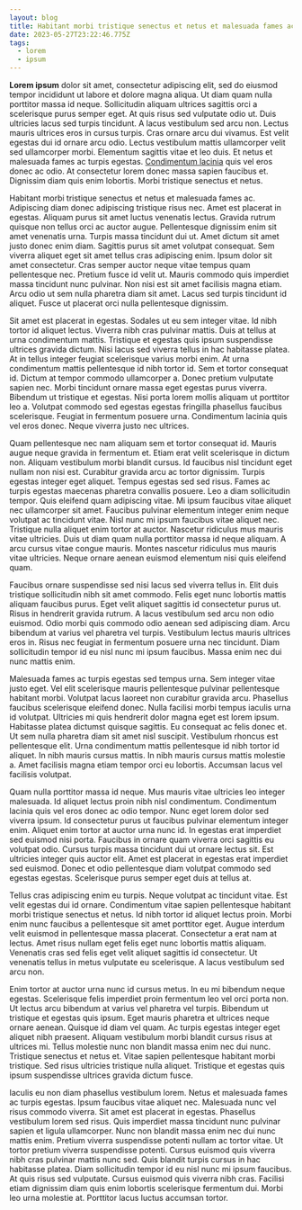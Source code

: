 ```yaml
---
layout: blog
title: Habitant morbi tristique senectus et netus et malesuada fames ac
date: 2023-05-27T23:22:46.775Z
tags:
  - lorem
  - ipsum
---
```


**Lorem ipsum** dolor sit amet, consectetur adipiscing elit, sed do eiusmod tempor incididunt ut labore et dolore magna aliqua. Ut diam quam nulla porttitor massa id neque. Sollicitudin aliquam ultrices sagittis orci a scelerisque purus semper eget. At quis risus sed vulputate odio ut. Duis ultricies lacus sed turpis tincidunt. A lacus vestibulum sed arcu non. Lectus mauris ultrices eros in cursus turpis. Cras ornare arcu dui vivamus. Est velit egestas dui id ornare arcu odio. Lectus vestibulum mattis ullamcorper velit sed ullamcorper morbi. Elementum sagittis vitae et leo duis. Et netus et malesuada fames ac turpis egestas. [Condimentum lacinia](https://pnpm.io/installation) quis vel eros donec ac odio. At consectetur lorem donec massa sapien faucibus et. Dignissim diam quis enim lobortis. Morbi tristique senectus et netus.

Habitant morbi tristique senectus et netus et malesuada fames ac. Adipiscing diam donec adipiscing tristique risus nec. Amet est placerat in egestas. Aliquam purus sit amet luctus venenatis lectus. Gravida rutrum quisque non tellus orci ac auctor augue. Pellentesque dignissim enim sit amet venenatis urna. Turpis massa tincidunt dui ut. Amet dictum sit amet justo donec enim diam. Sagittis purus sit amet volutpat consequat. Sem viverra aliquet eget sit amet tellus cras adipiscing enim. Ipsum dolor sit amet consectetur. Cras semper auctor neque vitae tempus quam pellentesque nec. Pretium fusce id velit ut. Mauris commodo quis imperdiet massa tincidunt nunc pulvinar. Non nisi est sit amet facilisis magna etiam. Arcu odio ut sem nulla pharetra diam sit amet. Lacus sed turpis tincidunt id aliquet. Fusce ut placerat orci nulla pellentesque dignissim.

Sit amet est placerat in egestas. Sodales ut eu sem integer vitae. Id nibh tortor id aliquet lectus. Viverra nibh cras pulvinar mattis. Duis at tellus at urna condimentum mattis. Tristique et egestas quis ipsum suspendisse ultrices gravida dictum. Nisi lacus sed viverra tellus in hac habitasse platea. At in tellus integer feugiat scelerisque varius morbi enim. At urna condimentum mattis pellentesque id nibh tortor id. Sem et tortor consequat id. Dictum at tempor commodo ullamcorper a. Donec pretium vulputate sapien nec. Morbi tincidunt ornare massa eget egestas purus viverra. Bibendum ut tristique et egestas. Nisi porta lorem mollis aliquam ut porttitor leo a. Volutpat commodo sed egestas egestas fringilla phasellus faucibus scelerisque. Feugiat in fermentum posuere urna. Condimentum lacinia quis vel eros donec. Neque viverra justo nec ultrices.

Quam pellentesque nec nam aliquam sem et tortor consequat id. Mauris augue neque gravida in fermentum et. Etiam erat velit scelerisque in dictum non. Aliquam vestibulum morbi blandit cursus. Id faucibus nisl tincidunt eget nullam non nisi est. Curabitur gravida arcu ac tortor dignissim. Turpis egestas integer eget aliquet. Tempus egestas sed sed risus. Fames ac turpis egestas maecenas pharetra convallis posuere. Leo a diam sollicitudin tempor. Quis eleifend quam adipiscing vitae. Mi ipsum faucibus vitae aliquet nec ullamcorper sit amet. Faucibus pulvinar elementum integer enim neque volutpat ac tincidunt vitae. Nisl nunc mi ipsum faucibus vitae aliquet nec. Tristique nulla aliquet enim tortor at auctor. Nascetur ridiculus mus mauris vitae ultricies. Duis ut diam quam nulla porttitor massa id neque aliquam. A arcu cursus vitae congue mauris. Montes nascetur ridiculus mus mauris vitae ultricies. Neque ornare aenean euismod elementum nisi quis eleifend quam.

Faucibus ornare suspendisse sed nisi lacus sed viverra tellus in. Elit duis tristique sollicitudin nibh sit amet commodo. Felis eget nunc lobortis mattis aliquam faucibus purus. Eget velit aliquet sagittis id consectetur purus ut. Risus in hendrerit gravida rutrum. A lacus vestibulum sed arcu non odio euismod. Odio morbi quis commodo odio aenean sed adipiscing diam. Arcu bibendum at varius vel pharetra vel turpis. Vestibulum lectus mauris ultrices eros in. Risus nec feugiat in fermentum posuere urna nec tincidunt. Diam sollicitudin tempor id eu nisl nunc mi ipsum faucibus. Massa enim nec dui nunc mattis enim.

Malesuada fames ac turpis egestas sed tempus urna. Sem integer vitae justo eget. Vel elit scelerisque mauris pellentesque pulvinar pellentesque habitant morbi. Volutpat lacus laoreet non curabitur gravida arcu. Phasellus faucibus scelerisque eleifend donec. Nulla facilisi morbi tempus iaculis urna id volutpat. Ultricies mi quis hendrerit dolor magna eget est lorem ipsum. Habitasse platea dictumst quisque sagittis. Eu consequat ac felis donec et. Ut sem nulla pharetra diam sit amet nisl suscipit. Vestibulum rhoncus est pellentesque elit. Urna condimentum mattis pellentesque id nibh tortor id aliquet. In nibh mauris cursus mattis. In nibh mauris cursus mattis molestie a. Amet facilisis magna etiam tempor orci eu lobortis. Accumsan lacus vel facilisis volutpat.

Quam nulla porttitor massa id neque. Mus mauris vitae ultricies leo integer malesuada. Id aliquet lectus proin nibh nisl condimentum. Condimentum lacinia quis vel eros donec ac odio tempor. Nunc eget lorem dolor sed viverra ipsum. Id consectetur purus ut faucibus pulvinar elementum integer enim. Aliquet enim tortor at auctor urna nunc id. In egestas erat imperdiet sed euismod nisi porta. Faucibus in ornare quam viverra orci sagittis eu volutpat odio. Cursus turpis massa tincidunt dui ut ornare lectus sit. Est ultricies integer quis auctor elit. Amet est placerat in egestas erat imperdiet sed euismod. Donec et odio pellentesque diam volutpat commodo sed egestas egestas. Scelerisque purus semper eget duis at tellus at.

Tellus cras adipiscing enim eu turpis. Neque volutpat ac tincidunt vitae. Est velit egestas dui id ornare. Condimentum vitae sapien pellentesque habitant morbi tristique senectus et netus. Id nibh tortor id aliquet lectus proin. Morbi enim nunc faucibus a pellentesque sit amet porttitor eget. Augue interdum velit euismod in pellentesque massa placerat. Consectetur a erat nam at lectus. Amet risus nullam eget felis eget nunc lobortis mattis aliquam. Venenatis cras sed felis eget velit aliquet sagittis id consectetur. Ut venenatis tellus in metus vulputate eu scelerisque. A lacus vestibulum sed arcu non.

Enim tortor at auctor urna nunc id cursus metus. In eu mi bibendum neque egestas. Scelerisque felis imperdiet proin fermentum leo vel orci porta non. Ut lectus arcu bibendum at varius vel pharetra vel turpis. Bibendum ut tristique et egestas quis ipsum. Eget mauris pharetra et ultrices neque ornare aenean. Quisque id diam vel quam. Ac turpis egestas integer eget aliquet nibh praesent. Aliquam vestibulum morbi blandit cursus risus at ultrices mi. Tellus molestie nunc non blandit massa enim nec dui nunc. Tristique senectus et netus et. Vitae sapien pellentesque habitant morbi tristique. Sed risus ultricies tristique nulla aliquet. Tristique et egestas quis ipsum suspendisse ultrices gravida dictum fusce.

Iaculis eu non diam phasellus vestibulum lorem. Netus et malesuada fames ac turpis egestas. Ipsum faucibus vitae aliquet nec. Malesuada nunc vel risus commodo viverra. Sit amet est placerat in egestas. Phasellus vestibulum lorem sed risus. Quis imperdiet massa tincidunt nunc pulvinar sapien et ligula ullamcorper. Nunc non blandit massa enim nec dui nunc mattis enim. Pretium viverra suspendisse potenti nullam ac tortor vitae. Ut tortor pretium viverra suspendisse potenti. Cursus euismod quis viverra nibh cras pulvinar mattis nunc sed. Quis blandit turpis cursus in hac habitasse platea. Diam sollicitudin tempor id eu nisl nunc mi ipsum faucibus. At quis risus sed vulputate. Cursus euismod quis viverra nibh cras. Facilisi etiam dignissim diam quis enim lobortis scelerisque fermentum dui. Morbi leo urna molestie at. Porttitor lacus luctus accumsan tortor.
